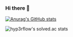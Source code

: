 ### Hi there 👋

[![Anurag's GitHub stats](https://github-readme-stats.vercel.app/api?username=terriyou)](https://github.com/anuraghazra/github-readme-stats)

![hyp3rflow's solved.ac stats](https://github-readme-solvedac.hyp3rflow.vercel.app/api/?handle=terriyou)


<!--
**terriyou/terriyou** is a ✨ _special_ ✨ repository because its `README.md` (this file) appears on your GitHub profile.

Here are some ideas to get you started:

- 🔭 I’m currently working on ...
- 🌱 I’m currently learning ...
- 👯 I’m looking to collaborate on ...
- 🤔 I’m looking for help with ...
- 💬 Ask me about ...
- 📫 How to reach me: ...
- 😄 Pronouns: ...
- ⚡ Fun fact: ...
-->
